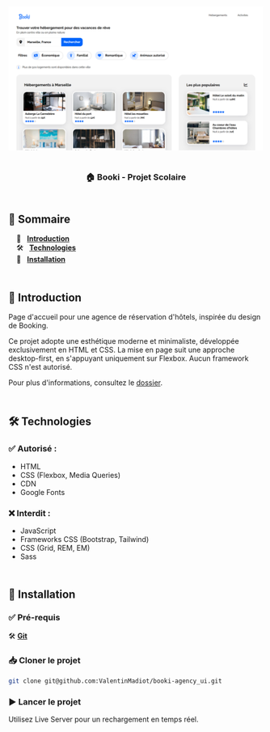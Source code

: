 <div align="center">  
    <a href="https://booki-agency-vm.netlify.app/" target="_blank">  
      <img src="docs/preview.png" alt="Aperçu du projet">  
    </a>
    </br>  
    </br>  
  <h3 align="center">🏠 Booki - Projet Scolaire</h3>  
</div>

## <br /> 📌 Sommaire

&nbsp;&nbsp;&nbsp; 🎨 &nbsp; [**Introduction**](#introduction)<br />
&nbsp;&nbsp;&nbsp; 🛠️ &nbsp; [**Technologies**](#️technologies)<br />
&nbsp;&nbsp;&nbsp; 🚀 &nbsp; [**Installation**](#installation)<br />

## <br /> <a name="introduction">🎨 Introduction</a>

Page d'accueil pour une agence de réservation d'hôtels, inspirée du design de Booking.

Ce projet adopte une esthétique moderne et minimaliste, développée exclusivement en HTML et CSS. La mise en page suit une approche desktop-first, en s'appuyant uniquement sur Flexbox. Aucun framework CSS n'est autorisé.

Pour plus d'informations, consultez le [dossier](/docs/).

## <br /> <a name="technologies">🛠️ Technologies</a>

### ✅ **Autorisé :**

- HTML
- CSS (Flexbox, Media Queries)
- CDN
- Google Fonts

### ❌ **Interdit :**

- JavaScript
- Frameworks CSS (Bootstrap, Tailwind)
- CSS (Grid, REM, EM)
- Sass

## <br /> <a name="installation">🚀 Installation</a>

### ✅ Pré-requis

🛠️ [**Git**](https://git-scm.com/) &nbsp;&nbsp;

### 📥 Cloner le projet

```bash
git clone git@github.com:ValentinMadiot/booki-agency_ui.git
```

### ▶️ Lancer le projet

Utilisez Live Server pour un rechargement en temps réel.
